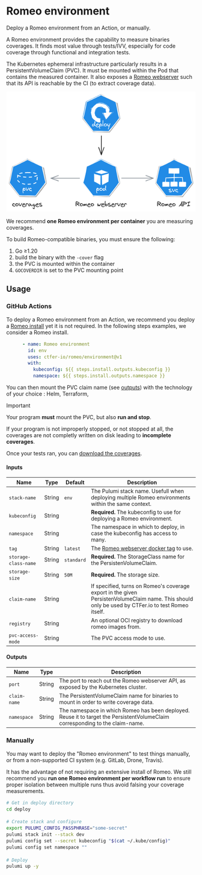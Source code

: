 # Romeo environment

Deploy a Romeo environment from an Action, or manually.

A Romeo environment provides the capability to measure binaries coverages. It finds most value through tests/IVV, especially for code coverage through functional and integration tests.

The Kubernetes ephemeral infrastructure particularly results in a PersistentVolumeClaim (PVC). It must be mounted within the Pod that contains the measured container. It also exposes a [Romeo webserver](../webserver/) such that its API is reachable by the CI (to extract coverage data).

<div align="center">
    <img src="architecture.excalidraw.png" alt="Romeo environment Kubernetes architecture" width="600px">
</div>

We recommend **one Romeo environment per container** you are measuring coverages.

To build Romeo-compatible binaries, you must ensure the following:
1. Go ≥1.20
1. build the binary with the `-cover` flag
1. the PVC is mounted within the container
1. `GOCOVERDIR` is set to the PVC mounting point

## Usage

### GitHub Actions

To deploy a Romeo environment from an Action, we recommend you deploy a [Romeo install](../install) yet it is not required.
In the following steps examples, we consider a Romeo install.

```yaml
      - name: Romeo environment
        id: env
        uses: ctfer-io/romeo/environment@v1
        with:
          kubeconfig: ${{ steps.install.outputs.kubeconfig }}
          namespace: ${{ steps.install.outputs.namespace }}
```

You can then mount the PVC claim name (see [outputs](#outputs)) with the technology of your choice : Helm, Terraform, 

> [!IMPORTANT]
> Your program **must** mount the PVC, but also **run and stop**.
>
> If your program is not improperly stopped, or not stopped at all, the coverages are not completly written on disk leading to **incomplete coverages**.

Once your tests ran, you can [download the coverages](../download).

#### Inputs

| Name | Type | Default | Description |
|---|---|---|---|
| `stack-name`| String | `env` | The Pulumi stack name. Usefull when deploying multiple Romeo environments within the same context. |
| `kubeconfig` | String |  | **Required.** The kubeconfig to use for deploying a Romeo environment. |
| `namespace` | String |  | The namespace in which to deploy, in case the kubeconfig has access to many. |
| `tag` | String | `latest` | The [Romeo webserver docker tag](https://hub.docker.com/r/ctferio/romeo/tags) to use. |
| `storage-class-name` | String | `standard` | **Required.** The StorageClass name for the PersistenVolumeClaim. |
| `storage-size` | String | `50M` | **Required.** The storage size. |
| `claim-name` | String |  | If specified, turns on Romeo's coverage export in the given PersistenVolumeClaim name. This should only be used by CTFer.io to test Romeo itself. |
| `registry` | String |  | An optional OCI registry to download romeo images from. |
| `pvc-access-mode` | String |  | The PVC access mode to use. |

#### Outputs

| Name | Type | Description |
|---|---|---|
| `port` | String | The port to reach out the Romeo webserver API, as exposed by the Kubernetes cluster. |
| `claim-name` | String | The PersistentVolumeClaim name for binaries to mount in order to write coverage data. |
| `namespace` | String | The namespace in which Romeo has been deployed. Reuse it to target the PersistentVolumeClaim corresponding to the claim-name. |

### Manually

You may want to deploy the "Romeo environment" to test things manually, or from a non-supported CI system (e.g. GitLab, Drone, Travis).

It has the advantage of not requiring an extensive install of Romeo. We still recommend you **run one Romeo environment per workflow run** to ensure proper isolation between multiple runs thus avoid falsing your coverage measurements.

```bash
# Get in deploy directory
cd deploy

# Create stack and configure
export PULUMI_CONFIG_PASSPHRASE="some-secret"
pulumi stack init --stack dev
pulumi config set --secret kubeconfig "$(cat ~/.kube/config)"
pulumi config set namespace ""

# Deploy
pulumi up -y
```
